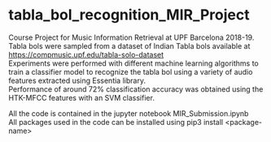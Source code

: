 # tabla_bol_recognition_MIR_Project
Course Project for Music Information Retrieval at UPF Barcelona 2018-19. \
Tabla bols were sampled from a dataset of Indian Tabla bols available at https://compmusic.upf.edu/tabla-solo-dataset \
Experiments were performed with different machine learning algorithms to train a classifier model to recognize the tabla bol using a variety of audio features extracted using Essentia library. \
Performance of around 72% classification accuracy was obtained using the HTK-MFCC features with an SVM classifier.

All the code is contained in the jupyter notebook MIR_Submission.ipynb \
All packages used in the code can be installed using pip3 install  \<package-name\>
